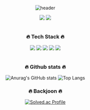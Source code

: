 <div align="center">
  
  ![header](https://capsule-render.vercel.app/api?type=Waving&color=000000&text=Songwooseung&fontColor=FFFFFF&animation=fadeIn&fontAlignY=55)
  
  <a href="https://blog.naver.com/dntmd7320" target="_blank"><img src="https://img.shields.io/badge/Blog-03C75A?style=flat&logo=naver&logoColor=white"/></a>
  <a href="https://www.instagram.com/x.iaoniu/" target="_blank"><img src="https://img.shields.io/badge/Instagram-E4405F?style=flat&logo=instagram&logoColor=white"/></a>
  # 
  ###  🔥 Tech Stack 🔥 


  <img src="https://img.shields.io/badge/C-A8B9CC?style=flat&logo=C&logoColor=white">
  <img src="https://img.shields.io/badge/Python-3776AB?style=flat&logo=Python&logoColor=white">
  <img src="https://img.shields.io/badge/MySQL-4479A1?style=flate&logo=MySQL&logoColor=white">
  <img src="https://img.shields.io/badge/Notion-000000?style=flat&logo=Notion&logoColor=white">
  <img src="https://img.shields.io/badge/Github-181717?style=flat&logo=Github&logoColor=white">

  #
 
  
  ### 🔥 Github stats 🔥
  ![Anurag's GitHub stats](https://github-readme-stats.vercel.app/api?username=songwooseung&show_icons=true&theme=tokyonight)
  ![Top Langs](https://github-readme-stats.vercel.app/api/top-langs/?username=songwooseung&layout=compact&theme=tokyonight)
  
  ### 🔥 Backjoon 🔥 
  [![Solved.ac Profile](http://mazassumnida.wtf/api/v2/generate_badge?boj=dntmd2061)](https://solved.ac.dntmd2061)

</div>


